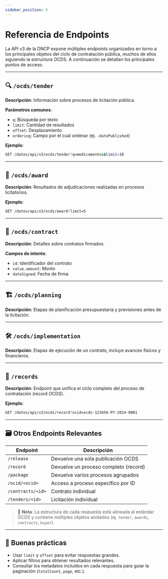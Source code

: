```yaml
---
sidebar_position: 5
---
```


# Referencia de Endpoints

La API v3 de la DNCP expone múltiples endpoints organizados en torno a los principales objetos del ciclo de contratación pública, muchos de ellos siguiendo la estructura OCDS. A continuación se detallan los principales puntos de acceso.

---

## 🔍 `/ocds/tender`

**Descripción**: Información sobre procesos de licitación pública.

**Parámetros comunes**:
- `q`: Búsqueda por texto
- `limit`: Cantidad de resultados
- `offset`: Desplazamiento
- `ordering`: Campo por el cual ordenar (ej. `-datePublished`)

**Ejemplo**:
```bash
GET /datos/api/v3/ocds/tender?q=medicamentos&limit=10
```

---

## 🥇 `/ocds/award`

**Descripción**: Resultados de adjudicaciones realizadas en procesos licitatorios.

**Ejemplo**:
```bash
GET /datos/api/v3/ocds/award?limit=5
```

---

## 📜 `/ocds/contract`

**Descripción**: Detalles sobre contratos firmados.

**Campos de interés**:
- `id`: Identificador del contrato
- `value.amount`: Monto
- `dateSigned`: Fecha de firma

---

## 🏗️ `/ocds/planning`

**Descripción**: Etapas de planificación presupuestaria y previsiones antes de la licitación.

---

## 🛠️ `/ocds/implementation`

**Descripción**: Etapas de ejecución de un contrato, incluye avances físicos y financieros.

---

## 📁 `/records`

**Descripción**: Endpoint que unifica el ciclo completo del proceso de contratación (record OCDS).

**Ejemplo**:
```bash
GET /datos/api/v3/ocds/record?ocid=ocds-123456-PY-2024-0001
```

---

## 🗃️ Otros Endpoints Relevantes

| Endpoint              | Descripción |
|-----------------------|-------------|
| `/release`            | Devuelve una sola publicación OCDS |
| `/record`             | Devuelve un proceso completo (record) |
| `/package`            | Devuelve varios procesos agrupados |
| `/ocid/<ocid>`        | Acceso a proceso específico por ID |
| `/contracts/<id>`     | Contrato individual |
| `/tenders/<id>`       | Licitación individual |

> 🔎 **Nota**: La estructura de cada respuesta está alineada al estándar OCDS y contiene múltiples objetos anidados (ej. `tender`, `awards`, `contracts`, `buyer`).

---

## 📖 Buenas prácticas

- Usar `limit` y `offset` para evitar respuestas grandes.
- Aplicar filtros para obtener resultados relevantes.
- Consultar los metadatos incluidos en cada respuesta para guiar la paginación (`totalCount`, `page`, etc.).

